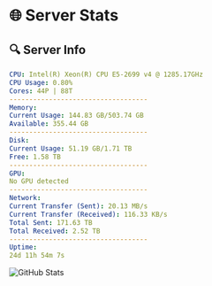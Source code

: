 # 🌐 Server Stats
## 🔍 Server Info
```yaml
CPU: Intel(R) Xeon(R) CPU E5-2699 v4 @ 1285.17GHz
CPU Usage: 0.80%
Cores: 44P | 88T
-----------------------------------
Memory:
Current Usage: 144.83 GB/503.74 GB
Available: 355.44 GB
-----------------------------------
Disk:
Current Usage: 51.19 GB/1.71 TB
Free: 1.58 TB
-----------------------------------
GPU:
No GPU detected
-----------------------------------
Network:
Current Transfer (Sent): 20.13 MB/s
Current Transfer (Received): 116.33 KB/s
Total Sent: 171.63 TB
Total Received: 2.52 TB
-----------------------------------
Uptime:
24d 11h 54m 7s
```
![GitHub Stats](https://img.shields.io/badge/Updated-2025-03-04_10:37:25-blue)